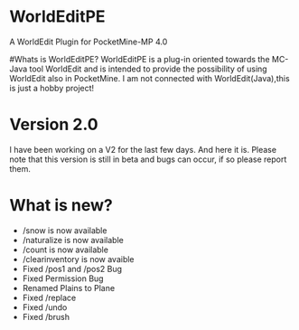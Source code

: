 # WorldEditPE
A WorldEdit Plugin for PocketMine-MP 4.0

#Whats is WorldEditPE?
WorldEditPE is a plug-in oriented towards the MC-Java tool WorldEdit and is intended to provide the possibility of using WorldEdit
also in PocketMine. I am not connected with WorldEdit(Java),this is just a hobby project!

# Version  2.0

I have been working on a V2 for the last few days. And here it is. Please note that this version is still in beta and bugs can occur, if so please report them.

# What is new?

- /snow  is now available 
- /naturalize is now available
- /count is now available
- /clearinventory is now avaible
-  Fixed /pos1 and /pos2 Bug
-  Fixed Permission Bug
-  Renamed Plains to Plane
-  Fixed /replace
-  Fixed /undo
-  Fixed /brush


